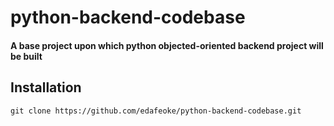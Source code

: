 # python-backend-codebase

#### A base project upon which python objected-oriented backend project will be built

## Installation

    git clone https://github.com/edafeoke/python-backend-codebase.git